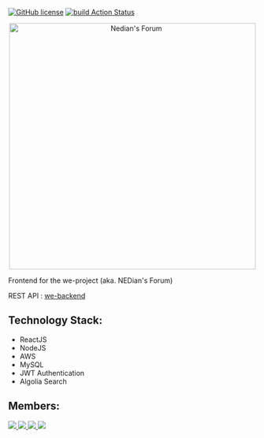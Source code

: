 [![GitHub license](https://img.shields.io/github/license/zaidakhterr/we-frontend?logo=MIT)](https://github.com/zaidakhterr/we-frontend/blob/master/LICENSE)
[![build Action Status](https://github.com/zaidakhterr/we-frontend/workflows/build/badge.svg)](https://github.com/zaidakhterr/we-frontend/actions)

<p align="center">
  <img width="500px" src="/src/Assets/logo-desktop.svg" alt="Nedian's Forum"/>
</p>

Frontend for the we-project (aka. NEDian's Forum)

REST API : [we-backend](https://github.com/zaidakhterr/we-backend)

## Technology Stack:
- ReactJS
- NodeJS
- AWS
- MySQL
- JWT Authentication
- Algolia Search

## Members:
<a href="https://github.com/zaidakhterr">
  <img src="https://github.com/zaidakhterr.png?size=50">
</a>

<a href="https://github.com/AdeenaLathiya">
  <img src="https://github.com/AdeenaLathiya.png?size=50">
</a>

<a href="https://github.com/rijashaheed">
  <img src="https://github.com/rijashaheed.png?size=50">
</a>

<a href="https://github.com/syeda-anum23">
  <img src="https://github.com/syeda-anum23.png?size=50">
</a>
